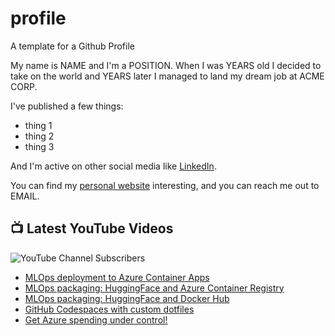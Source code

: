 # profile
A template for a Github Profile

My name is NAME and I'm a POSITION. When I was YEARS old I decided to take on the world and YEARS later I managed to land my dream job at ACME CORP.

I've published a few things:

* thing 1
* thing 2
* thing 3

And I'm active on other social media like [LinkedIn](https://www.linkedin.com/in/NICKNAME).

You can find my [personal website](https://example.com) interesting, and you can reach me out to EMAIL.


## 📺 Latest YouTube Videos

![YouTube Channel Subscribers](https://img.shields.io/youtube/channel/subscribers/UCt56bfntHoZFI60G5NIiTww?label=YouTube%20Subscribers&style=social)

<!-- YOUTUBE-VIDEOS-LIST:START -->
- [MLOps deployment to Azure Container Apps](https://www.youtube.com/watch?v=rXwR7LqDreg)
- [MLOps packaging: HuggingFace and Azure Container Registry](https://www.youtube.com/watch?v=_n8JKdRFgog)
- [MLOps packaging: HuggingFace and Docker Hub](https://www.youtube.com/watch?v=Jo98GLhw6BM)
- [GitHub Codespaces with custom dotfiles](https://www.youtube.com/watch?v=H4B37bZdYsk)
- [Get Azure spending under control!](https://www.youtube.com/watch?v=Nd4cwxROq30)
<!-- YOUTUBE-VIDEOS-LIST:END -->
